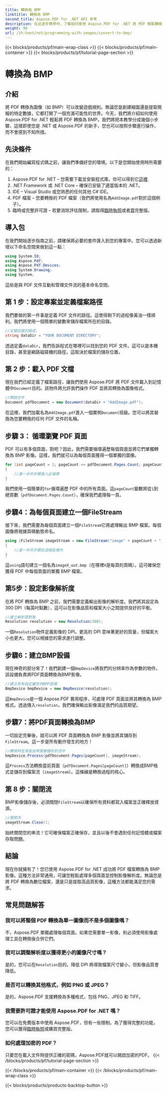 ```yaml
---
title: 轉換為 BMP
linktitle: 轉換為 BMP
second_title: Aspose.PDF for .NET API 參考
description: 在此逐步教學中，了解如何使用 Aspose.PDF for .NET 將 PDF 輕鬆轉換為 BMP 影像。非常適合 .NET 開發人員。
weight: 90
url: /zh-hant/net/programming-with-images/convert-to-bmp/
---
```


{{< blocks/products/pf/main-wrap-class >}}
{{< blocks/products/pf/main-container >}}
{{< blocks/products/pf/tutorial-page-section >}}

# 轉換為 BMP

## 介紹

將 PDF 轉換為圖像（如 BMP）可以改變遊戲規則。無論您是創建縮圖還是提取簡報的特定數據，它都打開了一個充滿可能性的世界。今天，我們將介紹如何使用 Aspose.PDF for .NET 輕鬆將 PDF 轉換為 BMP。我們將把本教學分成幾個小步驟，這樣即使您是 .NET 或 Aspose.PDF 的新手，您也可以按照步驟進行操作，而不會感到不知所措。

## 先決條件

在我們開始編寫程式碼之前，讓我們準備好您的環境。以下是您開始使用時所需要的：

1.  Aspose.PDF for .NET – 您需要下載並安裝程式庫。你可以得到它[這裡](https://releases.aspose.com/pdf/net/).
2. .NET Framework 或 .NET Core – 確保已安裝了適當版本的 .NET。
3. IDE – Visual Studio 或您熟悉的任何其他 C# IDE。
4.  PDF 檔案 – 您要轉換的 PDF 檔案（我們將使用名為`AddImage.pdf`對於這個例子）。
5. 臨時或完整許可證 – 若要消除評估限制，請取得[臨時執照](https://purchase.aspose.com/temporary-license/)或者[買](https://purchase.aspose.com/buy)完整版。

## 導入包

在我們開始逐步指南之前，請確保將必要的套件匯入到您的專案中。您可以透過新增以下命名空間來做到這一點：

```csharp
using System.IO;
using Aspose.Pdf;
using Aspose.Pdf.Devices;
using System.Drawing;
using System;
```

這些是與 PDF 文件互動和管理文件流的基本命名空間。

## 第 1 步：設定專案並定義檔案路徑

我們要做的第一件事是定義 PDF 文件的路徑。這使得剩下的過程像黃油一樣順利。我們將使用一個簡單的變數來儲存檔案所在的目錄。


```csharp
//文檔目錄的路徑。
string dataDir = "YOUR DOCUMENT DIRECTORY";
```

透過定義`dataDir`，我們告訴程式在哪裡可以找到您的 PDF 文件。這可以是本機目錄，甚至是網路磁碟機的路徑，這取決於檔案的儲存位置。

## 第 2 步：載入 PDF 文檔

現在我們已經定義了檔案路徑，讓我們使用 Aspose.PDF 將 PDF 文件載入到記憶體中`Document`目的。該物件將允許我們操作 PDF 並將其轉換為圖像格式。


```csharp
//開啟文件
Document pdfDocument = new Document(dataDir + "AddImage.pdf");
```

在這裡，我們加載名為`AddImage.pdf`進入一個實例`Document`班級。您可以將其替換為您要轉換的任何 PDF 文件的名稱。

## 步驟 3： 循環瀏覽 PDF 頁面

PDF 可以有多個頁面，對吧？因此，我們需要循環遍歷每個頁面並將它們單獨轉換為 BMP 影像。這樣，我們就可以為每個頁面獲得一個單獨的圖像。


```csharp
for (int pageCount = 1; pageCount <= pdfDocument.Pages.Count; pageCount++)
{
    //進一步的步驟進入此循環
}
```

我們使用一個簡單的`for`循環遍歷 PDF 中的所有頁面。這`pageCount`變數將從`1`到總頁數（`pdfDocument.Pages.Count`），確保我們處理每一頁。

## 步驟4：為每個頁面建立一個FileStream

接下來，我們需要為每個頁面建立一個`FileStream`它將處理輸出 BMP 檔案。每個圖像將根據頁碼動態命名。


```csharp
using (FileStream imageStream = new FileStream("image" + pageCount + "_out" + ".bmp", FileMode.Create))
{
    //進一步的步驟在這個區塊內
}
```

這`using`語句建立一個名為`imageX_out.bmp`（在哪裡`X`是每頁的頁碼）。這可確保您獲得 PDF 中每個頁面的單獨 BMP 檔案。

## 第5步：設定影像解析度

在將 PDF 轉換為 BMP 之前，我們需要定義輸出影像的解析度。我們將其設定為 300 DPI（每英吋點數），這可以在影像品質和檔案大小之間提供良好的平衡。


```csharp
//建立解析度對象
Resolution resolution = new Resolution(300);
```

一個`Resolution`物件定義影像的 DPI。更高的 DPI 意味著更好的質量，但檔案大小也更大。您可以根據您的需求進行調整。

## 步驟6：建立BMP設備

現在神奇的部分來了！我們創建一個`BmpDevice`將我們的分辨率作為參數的物件。該設備負責將PDF頁面轉換為BMP影像。


```csharp
//建立具有指定屬性的BMP設備
BmpDevice bmpDevice = new BmpDevice(resolution);
```

這`BmpDevice`是一個 Aspose.PDF 實用程序，可處理 PDF 頁面並將其轉換為 BMP 格式。透過傳入`resolution`，我們確保輸出影像滿足我們的品質期望。

## 步驟7：將PDF頁面轉換為BMP

一切設定完畢後，就可以將 PDF 頁面轉換為 BMP 影像並將其儲存到`FileStream`。這一步是所有動作發生的地方！


```csharp
//轉換特定頁面並將圖像儲存到流中
bmpDevice.Process(pdfDocument.Pages[pageCount], imageStream);
```

這`Process`方法轉換當前頁面（`pdfDocument.Pages[pageCount]`）轉換成BMP格式並儲存到檔案流（`imageStream`）。這條線是轉換過程的核心。

## 第 8 步：關閉流

 BMP影像儲存後，必須關閉`FileStream`以確保所有資料都寫入檔案並正確釋放資源。


```csharp
//關閉流
imageStream.Close();
```

始終關閉您的串流！它可確保檔案正確保存，並且以後不會遇到任何記憶體或檔案存取問題。

## 結論

現在你就擁有了！您已使用 Aspose.PDF for .NET 成功將 PDF 檔案轉換為 BMP 影像。這種方法非常通用，可讓您輕鬆處理多個頁面並控制影像解析度。無論您是將 PDF 轉換為數位檔案，還是只是提取高品質影像，這種方法都能滿足您的需求。

## 常見問題解答

### 我可以將整個 PDF 轉換為單一圖像而不是多個圖像嗎？
不，Aspose.PDF 單獨處理每個頁面。如果您需要單一影像，則必須使用影像處理工具在轉換後合併它們。

### 我可以調整解析度以獲得更小的圖像尺寸嗎？
是的，您可以在`Resolution`目的。降低 DPI 將導致檔案尺寸變小，但影像品質會降低。

### 是否可以轉換其他格式，例如 PNG 或 JPEG？
是的，Aspose.PDF 支援轉換為多種格式，包括 PNG、JPEG 和 TIFF。

### 我需要許可證才能使用 Aspose.PDF for .NET 嗎？
您可以在免費版本中使用 Aspose.PDF，但有一些限制。為了獲得完整的功能，您可以獲得[臨時執照](https://purchase.aspose.com/temporary-license/)或購買完整版。

### 如何處理加密的 PDF？
只要您在載入文件時提供正確的密碼，Aspose.PDF就可以開啟加密的PDF。
{{< /blocks/products/pf/tutorial-page-section >}}

{{< /blocks/products/pf/main-container >}}
{{< /blocks/products/pf/main-wrap-class >}}

{{< blocks/products/products-backtop-button >}}
